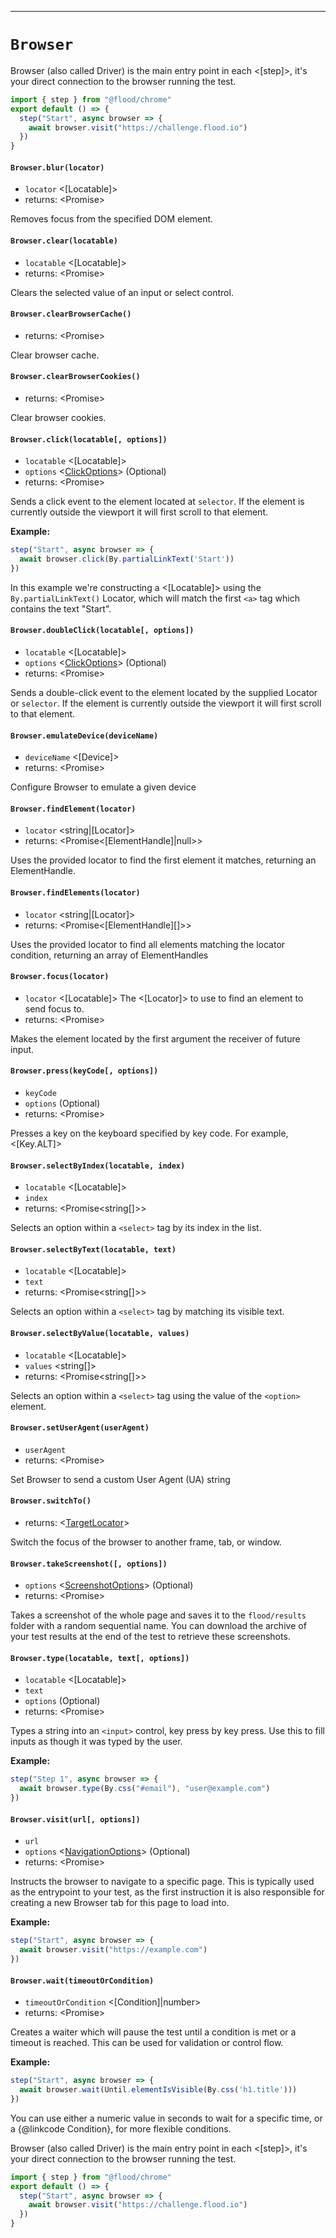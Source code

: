 -------
# `Browser`

Browser (also called Driver) is the main entry point in each <[step]>, it's your direct connection to the browser running the test.

```typescript
import { step } from "@flood/chrome"
export default () => {
  step("Start", async browser => {
    await browser.visit("https://challenge.flood.io")
  })
}
```


#### `Browser.blur(locator)`
* `locator` <[Locatable]>  
* returns: <Promise<void>> 

Removes focus from the specified DOM element.

#### `Browser.clear(locatable)`
* `locatable` <[Locatable]>  
* returns: <Promise<void>> 

Clears the selected value of an input or select control.

#### `Browser.clearBrowserCache()`
* returns: <Promise<any>> 

Clear browser cache.

#### `Browser.clearBrowserCookies()`
* returns: <Promise<any>> 

Clear browser cookies.

#### `Browser.click(locatable[, options])`
* `locatable` <[Locatable]>  
* `options` <[ClickOptions]> (Optional) 
* returns: <Promise<void>> 

Sends a click event to the element located at `selector`. If the element is
currently outside the viewport it will first scroll to that element.

**Example:**

```typescript
step("Start", async browser => {
  await browser.click(By.partialLinkText('Start'))
})
```

In this example we're constructing a <[Locatable]> using the `By.partialLinkText()` Locator, which will match the first `<a>` tag which contains the text "Start".


#### `Browser.doubleClick(locatable[, options])`
* `locatable` <[Locatable]>  
* `options` <[ClickOptions]> (Optional) 
* returns: <Promise<void>> 

Sends a double-click event to the element located by the supplied Locator or `selector`. If the element is
currently outside the viewport it will first scroll to that element.

#### `Browser.emulateDevice(deviceName)`
* `deviceName` <[Device]>  
* returns: <Promise<void>> 

Configure Browser to emulate a given device

#### `Browser.findElement(locator)`
* `locator` <string|[Locator]>  
* returns: <Promise<[ElementHandle]|null>> 

Uses the provided locator to find the first element it matches, returning an ElementHandle.

#### `Browser.findElements(locator)`
* `locator` <string|[Locator]>  
* returns: <Promise<[ElementHandle][]>> 

Uses the provided locator to find all elements matching the locator condition, returning an array of ElementHandles

#### `Browser.focus(locator)`
* `locator` <[Locatable]>  The <[Locator]> to use to find an element to send focus to.
* returns: <Promise<void>> 

Makes the element located by the first argument the receiver of future input.

#### `Browser.press(keyCode[, options])`
* `keyCode` <string>  
* `options` <undefined> (Optional) 
* returns: <Promise<void>> 

Presses a key on the keyboard specified by key code. For example, <[Key.ALT]>

#### `Browser.selectByIndex(locatable, index)`
* `locatable` <[Locatable]>  
* `index` <string>  
* returns: <Promise<string[]>> 

Selects an option within a `<select>` tag by its index in the list.

#### `Browser.selectByText(locatable, text)`
* `locatable` <[Locatable]>  
* `text` <string>  
* returns: <Promise<string[]>> 

Selects an option within a `<select>` tag by matching its visible text.

#### `Browser.selectByValue(locatable, values)`
* `locatable` <[Locatable]>  
* `values` <string[]>  
* returns: <Promise<string[]>> 

Selects an option within a `<select>` tag using the value of the `<option>` element.

#### `Browser.setUserAgent(userAgent)`
* `userAgent` <string>  
* returns: <Promise<void>> 

Set Browser to send a custom User Agent (UA) string

#### `Browser.switchTo()`
* returns: <[TargetLocator]> 

Switch the focus of the browser to another frame, tab, or window.

#### `Browser.takeScreenshot([, options])`
* `options` <[ScreenshotOptions]> (Optional) 
* returns: <Promise<void>> 

Takes a screenshot of the whole page and saves it to the `flood/results` folder with a random sequential name. You can download the archive of your test results at the end of the test to retrieve these screenshots.

#### `Browser.type(locatable, text[, options])`
* `locatable` <[Locatable]>  
* `text` <string>  
* `options` <undefined> (Optional) 
* returns: <Promise<void>> 

Types a string into an `<input>` control, key press by key press. Use this to fill inputs as though it was typed by the user.

**Example:**
```typescript
step("Step 1", async browser => {
  await browser.type(By.css("#email"), "user@example.com")
})
```


#### `Browser.visit(url[, options])`
* `url` <string>  
* `options` <[NavigationOptions]> (Optional) 
* returns: <Promise<void>> 

Instructs the browser to navigate to a specific page. This is typically used as the
entrypoint to your test, as the first instruction it is also responsible for creating
a new Browser tab for this page to load into.

**Example:**

```typescript
step("Start", async browser => {
  await browser.visit("https://example.com")
})
```

#### `Browser.wait(timeoutOrCondition)`
* `timeoutOrCondition` <[Condition]|number>  
* returns: <Promise<boolean>> 

Creates a waiter which will pause the test until a condition is met or a timeout is reached. This can be used for validation or control flow.

**Example:**

```typescript
step("Start", async browser => {
  await browser.wait(Until.elementIsVisible(By.css('h1.title')))
})
```

You can use either a numeric value in seconds to wait for a specific time,
or a {@linkcode Condition}, for more flexible conditions.


Browser (also called Driver) is the main entry point in each <[step]>, it's your direct connection to the browser running the test.

```typescript
import { step } from "@flood/chrome"
export default () => {
  step("Start", async browser => {
    await browser.visit("https://challenge.flood.io")
  })
}
```



[ClickOptions]: api/Interfaces.md
[TargetLocator]: api/TargetLocator.md
[ScreenshotOptions]: api/Interfaces.md
[NavigationOptions]: api/Interfaces.md